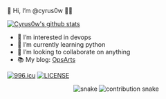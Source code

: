 👋 Hi, I’m @cyrus0w 👱‍♂️

[![Cyrus0w's github stats](https://github-readme-stats.vercel.app/api?username=cyrus0w&count_private=true&show_icons=true&theme=radical)](https://cyrus0w.github.io) 

- 👀 I’m interested in devops
- 🌱 I’m currently learning python
- 💞️ I’m looking to collaborate on anything
- 📚 My blog: [OpsArts](https://www.opsarts.com)

<a href="https://996.icu"><img src="https://img.shields.io/badge/link-996.icu-red.svg" alt="996.icu" /></a> [![LICENSE](https://img.shields.io/badge/license-Anti%20996-blue.svg)](https://github.com/996icu/996.ICU/blob/master/LICENSE)

<p align="center">
  <img src="https://cdn.jsdelivr.net/gh/cyrus0w/cyrus0w@output/github-contribution-grid-snake.svg" alt="snake"></center>
  <picture>
    <source media="(prefers-color-scheme: dark)" srcset="https://cdn.jsdelivr.net/gh/cyrus0w/cyrus0w@output/github-snake-dark.svg">
    <source media="(prefers-color-scheme: light)" srcset="https://cdn.jsdelivr.net/gh/cyrus0w/cyrus0w@output/github-snake.svg">
    <img alt="contribution snake" src="https://cdn.jsdelivr.net/gh/cyrus0w/cyrus0w@output/github-snake.svg">
  </picture>
</p>


<!--
**cyrus0w/cyrus0w** is a ✨ _special_ ✨ repository because its `README.md` (this file) appears on your GitHub profile.

Here are some ideas to get you started:

- 🔭 I’m currently working on ...
- 🌱 I’m currently learning ...
- 👯 I’m looking to collaborate on ...
- 🤔 I’m looking for help with ...
- 💬 Ask me about ...
- 📫 How to reach me: ...
- 😄 Pronouns: ...
- ⚡ Fun fact: ...
-->
